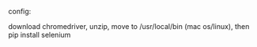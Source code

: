 config:

  download chromedriver, unzip, move to /usr/local/bin (mac os/linux), then pip install selenium
